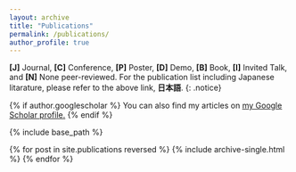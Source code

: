 ```yaml
---
layout: archive
title: "Publications"
permalink: /publications/
author_profile: true
---
```


**[J]** Journal, **[C]** Conference, **[P]** Poster, **[D]** Demo, **[B]** Book, **[I]** Invited Talk, and **[N]** None peer-reviewed. For the publication list including Japanese litarature, please refer to the above link, **日本語**.
{: .notice}

{% if author.googlescholar %}
  You can also find my articles on <u><a href="{{author.googlescholar}}">my Google Scholar profile</a>.</u>
{% endif %}

{% include base_path %}

{% for post in site.publications reversed %}
  {% include archive-single.html %}
{% endfor %}
